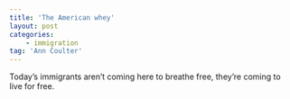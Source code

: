 ```yaml
---
title: 'The American whey'
layout: post
categories:
    - immigration
tag: 'Ann Coulter'
---
```


Today’s immigrants aren’t coming here to breathe free, they’re coming to live for free.
